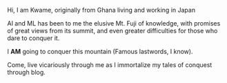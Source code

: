 <!-- AI? ML? I don't get it, at least not at the time of writing this (2nd November 2024 13:30 JST) -->

<!-- "It's just a fad, hype nkoaa (just a lot of hype)", is what i have been telling myself in order to avoid learning it. -->

<!-- AI/ML keeps finding its way into many fields i most likely naively thought were -->
<!-- AI/ML proof, like mobile telecommunications, where AI/ML is expected to play a major role in future networks -->

<!-- To borrow the words of Thanos "AI & ML are inevitable", and i have decided to embark on a personal journey through the wilderness that is AI & ML. -->

<!-- Let this blog be a record of my failures, struggles and hopefully, eventual victory for those yet to tread the same road as me. -->

Hi, I am Kwame, originally from Ghana living and working in Japan

AI and ML has been to me the elusive Mt. Fuji of knowledge, with promises of great views from its summit, and even greater difficulties for those who dare to conquer it.

I **AM** going to conquer this mountain (Famous lastwords, I know).

Come, live vicariously through me as I immortalize my tales of conquest through blog.
